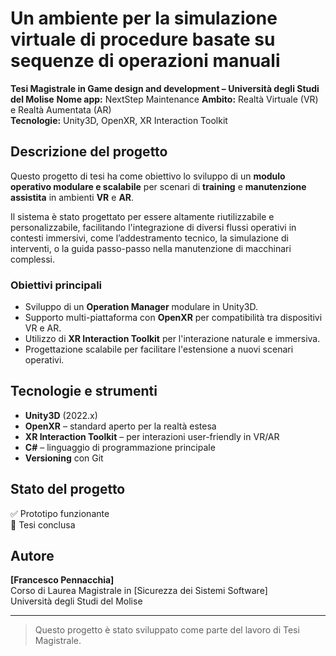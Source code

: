 # Un ambiente per la simulazione virtuale di procedure basate su sequenze di operazioni manuali

**Tesi Magistrale in Game design and development – Università degli Studi del Molise**
**Nome app:** NextStep Maintenance
**Ambito:** Realtà Virtuale (VR) e Realtà Aumentata (AR)  
**Tecnologie:** Unity3D, OpenXR, XR Interaction Toolkit


## Descrizione del progetto

Questo progetto di tesi ha come obiettivo lo sviluppo di un **modulo operativo modulare e scalabile** per scenari di **training** e **manutenzione assistita** in ambienti **VR** e **AR**.

Il sistema è stato progettato per essere altamente riutilizzabile e personalizzabile, facilitando l'integrazione di diversi flussi operativi in contesti immersivi, come l’addestramento tecnico, la simulazione di interventi, o la guida passo-passo nella manutenzione di macchinari complessi.

### Obiettivi principali

- Sviluppo di un **Operation Manager** modulare in Unity3D.
- Supporto multi-piattaforma con **OpenXR** per compatibilità tra dispositivi VR e AR.
- Utilizzo di **XR Interaction Toolkit** per l'interazione naturale e immersiva.
- Progettazione scalabile per facilitare l'estensione a nuovi scenari operativi.

## Tecnologie e strumenti

- **Unity3D** (2022.x)
- **OpenXR** – standard aperto per la realtà estesa
- **XR Interaction Toolkit** – per interazioni user-friendly in VR/AR
- **C#** – linguaggio di programmazione principale
- **Versioning** con Git

## Stato del progetto

✅ Prototipo funzionante  
📄 Tesi conclusa

## Autore

**[Francesco Pennacchia]**  
Corso di Laurea Magistrale in [Sicurezza dei Sistemi Software]  
Università degli Studi del Molise

---

> Questo progetto è stato sviluppato come parte del lavoro di Tesi Magistrale.


